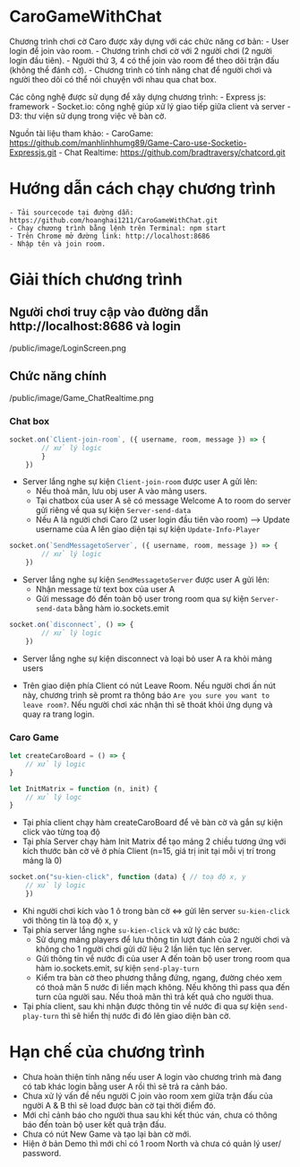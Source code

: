 # CaroGameWithChat
Chương trình chơi cờ Caro được xây dựng với các chức năng cơ bản:
    - User login để join vào room.
    - Chương trình chơi cờ với 2 người chơi (2 người login đầu tiên).
    - Người thứ 3, 4 có thể join vào room để theo dõi trận đấu (không thể đánh cờ).
    - Chương trình có tính năng chat để người chơi và người theo dõi có thể nói chuyện với nhau qua chat box.

Các công nghệ được sử dụng để xây dựng chương trình:
    - Express js: framework
    - Socket.io: công nghệ giúp xử lý giao tiếp giữa client và server
    - D3: thư viện sử dụng trong việc vẽ bàn cờ.

Nguồn tài liệu tham khảo:
    - CaroGame: https://github.com/manhlinhhumg89/Game-Caro-use-Socketio-Expressjs.git
    - Chat Realtime: https://github.com/bradtraversy/chatcord.git

# Hướng dẫn cách chạy chương trình
    - Tải sourcecode tại đường dẫn: https://github.com/hoanghai1211/CaroGameWithChat.git
    - Chạy chương trình bằng lệnh trên Terminal: npm start
    - Trên Chrome mở đường link: http://localhost:8686
    - Nhập tên và join room.

# Giải thích chương trình 

## Người chơi truy cập vào đường dẫn http://localhost:8686 và login

/public/image/LoginScreen.png

## Chức năng chính

/public/image/Game_ChatRealtime.png


### Chat box

```javascript
socket.on(`Client-join-room`, ({ username, room, message }) => {
        // xử lý logic
        }
    })
```
* Server lắng nghe sự kiện `Client-join-room` được user A gửi lên:
    - Nếu thoả mãn, lưu obj user A vào mảng users.
    - Tại chatbox của user A sẽ có message Welcome A to room do server gửi riêng về qua sự kiện `Server-send-data`
    - Nếu A là người chơi Caro (2 user login đầu tiên vào room) --> Update username của A lên giao diện tại sự kiện `Update-Info-Player`

```javascript
socket.on(`SendMessagetoServer`, ({ username, room, message }) => {
        // xử lý logic
    })
```
* Server lắng nghe sự kiện `SendMessagetoServer` được user A gửi lên:
    - Nhận message từ text box của user A
    - Gửi message đó đến toàn bộ user trong room qua sự kiện `Server-send-data` bằng hàm io.sockets.emit

```javascript
socket.on(`disconnect`, () => {
        // xử lý logic
    })
```
* Server lắng nghe sự kiện disconnect và loại bỏ user A ra khỏi mảng users

* Trên giao diện phía Client có nút Leave Room. Nếu người chơi ấn nút này, chương trình sẽ promt ra thông báo `Are you sure you want to leave room?`. Nếu người chơi xác nhận thì sẽ thoát khỏi ứng dụng và quay ra trang login.

### Caro Game

```javascript
let createCaroBoard = () => {
    // xử lý logic
}

let InitMatrix = function (n, init) {
    // xử lý logc
}
```

* Tại phía client chạy hàm createCaroBoard để vẽ bàn cờ và gắn sự kiện click vào từng toạ độ
* Tại phía Server chạy hàm Init Matrix để tạo mảng 2 chiều tương ứng với kích thước bàn cờ vẽ ở phía Client (n=15, giá trị init tại mỗi vị trí trong mảng là 0)

```javascript
socket.on("su-kien-click", function (data) { // toạ độ x, y
    // xử lý logic
    })
```
* Khi người chơi kích vào 1 ô trong bàn cờ <=> gửi lên server `su-kien-click` với thông tin là toạ độ x, y
* Tại phía server lắng nghe `su-kien-click` và xử lý các bước:
    - Sử dụng mảng players để lưu thông tin lượt đánh của 2 người chơi và không cho 1 người chơi gửi dữ liệu 2 lần liên tục lên server.
    - Gửi thông tin về nước đi của user A đến toàn bộ user trong room qua hàm io.sockets.emit, sự kiện `send-play-turn`
    - Kiểm tra bàn cờ theo phương thẳng đứng, ngang, đường chéo xem có thoả mãn 5 nước đi liền mạch không. Nếu không thì pass qua đến turn của người sau. Nếu thoả mãn thì trả kết quả cho người thua.
* Tại phía client, sau khi nhận được thông tin về nước đi qua sự kiện `send-play-turn` thì sẽ hiển thị nước đi đó lên giao diện bàn cờ.

# Hạn chế của chương trình

* Chưa hoàn thiện tính năng nếu user A login vào chương trình mà đang có tab khác login bằng user A rồi thì sẽ trả ra cảnh báo.
* Chưa xử lý vấn đề nếu người C join vào room xem giữa trận đấu của người A & B thì sẽ load được bàn cờ tại thời điểm đó.
* Mới chỉ cảnh báo cho người thua sau khi kết thúc ván, chưa có thông báo đến toàn bộ user kết quả trận đấu.
* Chưa có nút New Game và tạo lại bàn cờ mới.
* Hiện ở bản Demo thì mới chỉ có 1 room North và chưa có quản lý user/ password.
